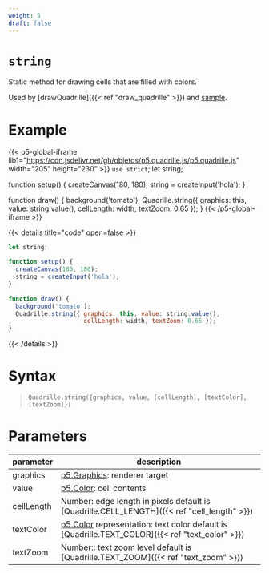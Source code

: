 ```yaml
---
weight: 5
draft: false
---
```


# `string`

Static method for drawing cells that are filled with colors.

Used by [drawQuadrille]({{< ref "draw_quadrille" >}}) and [sample](https://objetos.github.io/p5.quadrille.js/docs/visual_computing/sample/).

# Example

{{< p5-global-iframe lib1="https://cdn.jsdelivr.net/gh/objetos/p5.quadrille.js/p5.quadrille.js" width="205" height="230" >}}
`use strict`;
let string;

function setup() {
  createCanvas(180, 180);
  string = createInput('hola');
}

function draw() {
  background('tomato');
  Quadrille.string({ graphics: this, value: string.value(), cellLength: width, textZoom: 0.65 });
}
{{< /p5-global-iframe >}}

{{< details title="code" open=false >}}
```js
let string;

function setup() {
  createCanvas(180, 180);
  string = createInput('hola');
}

function draw() {
  background('tomato');
  Quadrille.string({ graphics: this, value: string.value(),
                     cellLength: width, textZoom: 0.65 });
}
```
{{< /details >}}

# Syntax

> `Quadrille.string({graphics, value, [cellLength], [textColor], [textZoom]})`

# Parameters

| parameter  | description                                                                                 |
|------------|---------------------------------------------------------------------------------------------|
| graphics   | [p5.Graphics](https://p5js.org/reference/#/p5.Graphics): renderer target                    |
| value      | [p5.Color](https://p5js.org/reference/#/p5.Color): cell contents                            |
| cellLength | Number: edge length in pixels default is [Quadrille.CELL_LENGTH]({{< ref "cell_length" >}}) |
| textColor     | [p5.Color](https://p5js.org/reference/#/p5.Color) representation: text color default is [Quadrille.TEXT_COLOR]({{< ref "text_color" >}}) |
| textZoom      | Number:: text zoom level default is [Quadrille.TEXT_ZOOM]({{< ref "text_zoom" >}})       |
